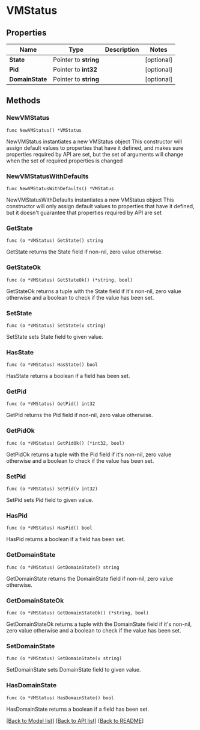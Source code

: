 # VMStatus

## Properties

Name | Type | Description | Notes
------------ | ------------- | ------------- | -------------
**State** | Pointer to **string** |  | [optional] 
**Pid** | Pointer to **int32** |  | [optional] 
**DomainState** | Pointer to **string** |  | [optional] 

## Methods

### NewVMStatus

`func NewVMStatus() *VMStatus`

NewVMStatus instantiates a new VMStatus object
This constructor will assign default values to properties that have it defined,
and makes sure properties required by API are set, but the set of arguments
will change when the set of required properties is changed

### NewVMStatusWithDefaults

`func NewVMStatusWithDefaults() *VMStatus`

NewVMStatusWithDefaults instantiates a new VMStatus object
This constructor will only assign default values to properties that have it defined,
but it doesn't guarantee that properties required by API are set

### GetState

`func (o *VMStatus) GetState() string`

GetState returns the State field if non-nil, zero value otherwise.

### GetStateOk

`func (o *VMStatus) GetStateOk() (*string, bool)`

GetStateOk returns a tuple with the State field if it's non-nil, zero value otherwise
and a boolean to check if the value has been set.

### SetState

`func (o *VMStatus) SetState(v string)`

SetState sets State field to given value.

### HasState

`func (o *VMStatus) HasState() bool`

HasState returns a boolean if a field has been set.

### GetPid

`func (o *VMStatus) GetPid() int32`

GetPid returns the Pid field if non-nil, zero value otherwise.

### GetPidOk

`func (o *VMStatus) GetPidOk() (*int32, bool)`

GetPidOk returns a tuple with the Pid field if it's non-nil, zero value otherwise
and a boolean to check if the value has been set.

### SetPid

`func (o *VMStatus) SetPid(v int32)`

SetPid sets Pid field to given value.

### HasPid

`func (o *VMStatus) HasPid() bool`

HasPid returns a boolean if a field has been set.

### GetDomainState

`func (o *VMStatus) GetDomainState() string`

GetDomainState returns the DomainState field if non-nil, zero value otherwise.

### GetDomainStateOk

`func (o *VMStatus) GetDomainStateOk() (*string, bool)`

GetDomainStateOk returns a tuple with the DomainState field if it's non-nil, zero value otherwise
and a boolean to check if the value has been set.

### SetDomainState

`func (o *VMStatus) SetDomainState(v string)`

SetDomainState sets DomainState field to given value.

### HasDomainState

`func (o *VMStatus) HasDomainState() bool`

HasDomainState returns a boolean if a field has been set.


[[Back to Model list]](../README.md#documentation-for-models) [[Back to API list]](../README.md#documentation-for-api-endpoints) [[Back to README]](../README.md)


